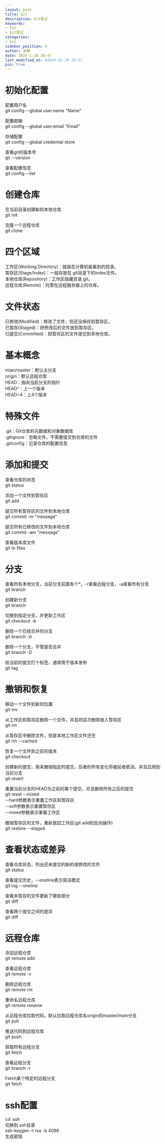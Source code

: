 ```yaml
---
layout: post
title: Git
description: Git笔记
keywords:
- Git
- Git笔记
categories:
- Git
sidebar_position: 4
author: 涂琳
date: 2024-1-28 20:47
last_modified_at: #2024-01-28 20:27
pin: true
---
```


# 初始化配置
配置用户名<br>
git config --global user.name "Name"

配置邮箱<br>
git config --global user.email "Email"

存储配置<br>
git config --global credential store 

查看git的版本号<br>
git --version

查看配置信息<br>
git config --list

# 创建仓库
在当前目录创建新的本地仓库<br>
git init

克隆一个远程仓库<br>
git clone <url>

# 四个区域
工作区(Working Directory)：就是在计算机能看到的目录。<br>
暂存区(Stage/Index)：一般存放在.git目录下的index文件。<br>
本地仓库(Repository)：工作区隐藏目录.git。<br>
远程仓库(Remote)：托管在远程服务器上的仓库。<br>

# 文件状态
已修改(Modified)：修改了文件，但还没保存到暂存区。<br>
已暂存(Staged)：把修改后的文件放到暂存区。<br>
已提交(Committed)：把暂存区的文件提交到本地仓库。<br>

# 基本概念
mian/master：默认主分支<br>
origin：默认远程仓库<br>
HEAD：指向当前分支的指针<br>
HEAD^：上一个版本<br>
HEAD~4：上4个版本<br>

# 特殊文件
.git：Git仓库的元数据和对象数据库<br>
.gitignore：忽略文件，不需要提交到仓库的文件<br>
.gitconfig：记录仓库的配置信息<br>

# 添加和提交
查看仓库的状态<br>
git status 

添加一个文件到暂存区<br>
git add <file>

提交所有暂存区的文件到本地仓库<br>
git commit -m "message"

提交所有已修改的文件到本地仓库<br>
git commit -am "message"

查看版本库文件<br>
git ls-files

# 分支
查看所有本地分支，当前分支前面有个*，-r查看远程分支，-a查看所有分支<br>
git branch

创建新分支<br>
git branch <branch-name>

切换到指定分支，并更新工作区<br>
git checkout -b <branch-name>

删除一个已经合并的分支<br>
git branch -d <branch-name>

删除一个分支，不管是否合并<br>
git branch -D <branch-name>

给当前的提交打个标签，通常用于版本发布<br>
git tag <tag-name>

# 撤销和恢复
移动一个文件到新的位置<br>
git mv <file> <new-file>

从工作区和暂存区删除一个文件，并且将这次删除放入暂存区<br>
git rm <file>

从暂存区中删除文件，但是本地工作区文件还在<br>
git rm --cached <file>

恢复一个文件到之前的版本<br>
git checkout <file> <commit-id>

创建新的提交，用来撤销指定的提交，后者的所有变化将被前者抵消，并且应用到当前分支<br>
git revert <commit-id>

重置当前分支的HEAD为之前的某个提交，并且删除所有之后的提交<br>
git reset --mixed <commit-id><br>
--hard参数表示重置工作区和暂存区<br>
--soft参数表示重置暂存区<br>
--mixed参数表示重置工作区<br>

撤销暂存区的文件，重新放回工作区(git add的反向操作)<br>
git restore --staged <file>

# 查看状态或差异
查看仓库状态，列出还未提交的新的或修改的文件<br>
git status

查看提交历史，--oneline表示简洁模式<br>
git log --oneline

查看未暂存的文件更新了哪些部分<br>
git diff

查看两个提交之间的差异<br>
git diff <commit-di> <commit-id>

# 远程仓库
添加远程仓库<br>
git remote add <remote-name> <remote-url>

查看远程仓库<br>
git remote -v

删除远程仓库<br>
git remote rm <remote-name>

重命名远程仓库<br>
git remote rename <old-name> <new-name>

从远程仓库拉取代码，默认拉取远程仓库名origin的master/main分支<br>
git pull <remote-name> <branch-name>

推送代码到远程仓库<br>
git push <remote-name> <branch-name>

获取所有远程分支<br>
git fetch <remote-name>

查看远程分支<br>
git branch -r

Fetch某个特定的远程分支<br>
git fetch <remote-name> <branch-name>

# ssh配置
cd .ssh<br>
切换到.ssh目录<br>
ssh-keygen -t rsa -b 4096<br>
生成密钥<br>


